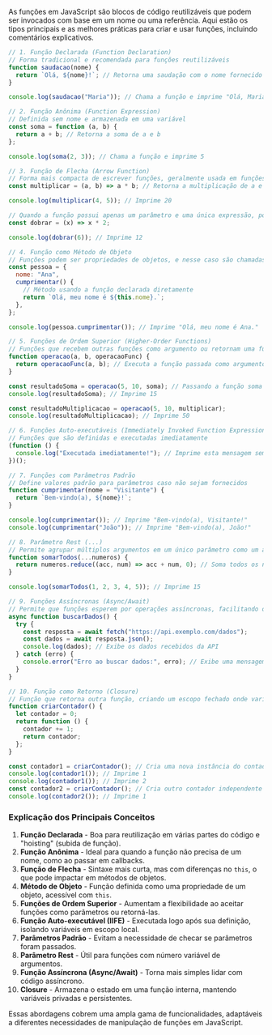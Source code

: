 As funções em JavaScript são blocos de código reutilizáveis que podem ser invocados com base em um nome ou uma referência. Aqui estão os tipos principais e as melhores práticas para criar e usar funções, incluindo comentários explicativos.

```javascript
// 1. Função Declarada (Function Declaration)
// Forma tradicional e recomendada para funções reutilizáveis
function saudacao(nome) {
  return `Olá, ${nome}!`; // Retorna uma saudação com o nome fornecido
}

console.log(saudacao("Maria")); // Chama a função e imprime "Olá, Maria!"

// 2. Função Anônima (Function Expression)
// Definida sem nome e armazenada em uma variável
const soma = function (a, b) {
  return a + b; // Retorna a soma de a e b
};

console.log(soma(2, 3)); // Chama a função e imprime 5

// 3. Função de Flecha (Arrow Function)
// Forma mais compacta de escrever funções, geralmente usada em funções curtas
const multiplicar = (a, b) => a * b; // Retorna a multiplicação de a e b

console.log(multiplicar(4, 5)); // Imprime 20

// Quando a função possui apenas um parâmetro e uma única expressão, podemos simplificar ainda mais:
const dobrar = (x) => x * 2;

console.log(dobrar(6)); // Imprime 12

// 4. Função como Método de Objeto
// Funções podem ser propriedades de objetos, e nesse caso são chamadas de métodos
const pessoa = {
  nome: "Ana",
  cumprimentar() {
    // Método usando a função declarada diretamente
    return `Olá, meu nome é ${this.nome}.`;
  },
};

console.log(pessoa.cumprimentar()); // Imprime "Olá, meu nome é Ana."

// 5. Funções de Ordem Superior (Higher-Order Functions)
// Funções que recebem outras funções como argumento ou retornam uma função
function operacao(a, b, operacaoFunc) {
  return operacaoFunc(a, b); // Executa a função passada como argumento com os parâmetros a e b
}

const resultadoSoma = operacao(5, 10, soma); // Passando a função soma definida antes
console.log(resultadoSoma); // Imprime 15

const resultadoMultiplicacao = operacao(5, 10, multiplicar);
console.log(resultadoMultiplicacao); // Imprime 50

// 6. Funções Auto-executáveis (Immediately Invoked Function Expressions - IIFE)
// Funções que são definidas e executadas imediatamente
(function () {
  console.log("Executada imediatamente!"); // Imprime esta mensagem sem ser chamada explicitamente
})();

// 7. Funções com Parâmetros Padrão
// Define valores padrão para parâmetros caso não sejam fornecidos
function cumprimentar(nome = "Visitante") {
  return `Bem-vindo(a), ${nome}!`;
}

console.log(cumprimentar()); // Imprime "Bem-vindo(a), Visitante!"
console.log(cumprimentar("João")); // Imprime "Bem-vindo(a), João!"

// 8. Parâmetro Rest (...)
// Permite agrupar múltiplos argumentos em um único parâmetro como um array
function somarTodos(...numeros) {
  return numeros.reduce((acc, num) => acc + num, 0); // Soma todos os números
}

console.log(somarTodos(1, 2, 3, 4, 5)); // Imprime 15

// 9. Funções Assíncronas (Async/Await)
// Permite que funções esperem por operações assíncronas, facilitando o trabalho com promessas
async function buscarDados() {
  try {
    const resposta = await fetch("https://api.exemplo.com/dados");
    const dados = await resposta.json();
    console.log(dados); // Exibe os dados recebidos da API
  } catch (erro) {
    console.error("Erro ao buscar dados:", erro); // Exibe uma mensagem de erro caso falhe
  }
}

// 10. Função como Retorno (Closure)
// Função que retorna outra função, criando um escopo fechado onde variáveis podem persistir
function criarContador() {
  let contador = 0;
  return function () {
    contador += 1;
    return contador;
  };
}

const contador1 = criarContador(); // Cria uma nova instância do contador
console.log(contador1()); // Imprime 1
console.log(contador1()); // Imprime 2
const contador2 = criarContador(); // Cria outro contador independente
console.log(contador2()); // Imprime 1
```

### Explicação dos Principais Conceitos

1. **Função Declarada** - Boa para reutilização em várias partes do código e "hoisting" (subida de função).
2. **Função Anônima** - Ideal para quando a função não precisa de um nome, como ao passar em callbacks.
3. **Função de Flecha** - Sintaxe mais curta, mas com diferenças no `this`, o que pode impactar em métodos de objetos.
4. **Método de Objeto** - Função definida como uma propriedade de um objeto, acessível com `this`.
5. **Funções de Ordem Superior** - Aumentam a flexibilidade ao aceitar funções como parâmetros ou retorná-las.
6. **Função Auto-executável (IIFE)** - Executada logo após sua definição, isolando variáveis em escopo local.
7. **Parâmetros Padrão** - Evitam a necessidade de checar se parâmetros foram passados.
8. **Parâmetro Rest** - Útil para funções com número variável de argumentos.
9. **Função Assíncrona (Async/Await)** - Torna mais simples lidar com código assíncrono.
10. **Closure** - Armazena o estado em uma função interna, mantendo variáveis privadas e persistentes.

Essas abordagens cobrem uma ampla gama de funcionalidades, adaptáveis a diferentes necessidades de manipulação de funções em JavaScript.
